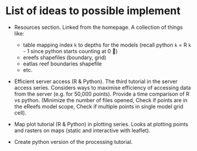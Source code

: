 # List of ideas to possible implement

* Resources section. Linked from the homepage. A collection of things like: 
  - table mapping index `k` to depths for the models (recall python `k` = R `k` - 1 since python starts counting at 0 🤦)
  - ereefs shapefiles (boundary, grid)
  - eatlas reef boundaries shapefile
  - etc.

* Efficient server access (R & Python). The third tutorial in the server access series. Considers ways to maximise efficiency of accessing data from the server (e.g. for 50,000 points). Provide a time comparison of R vs python. (Minimize the number of files opened, Check if points are in the eReefs model scope, Check if multiple points in single model grid cell).

* Map plot tutorial (R & Python) in plotting series. Looks at plotting points and rasters on maps (static and interactive with leaflet).

* Create python version of the processing tutorial. 